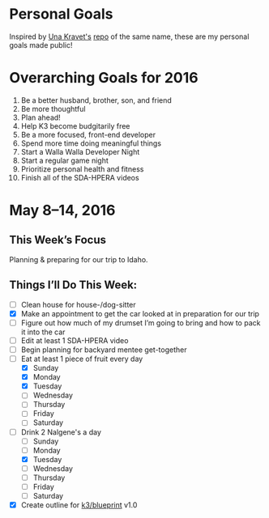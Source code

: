 # Personal Goals

Inspired by [Una Kravet's](https://github.com/una) [repo](https://github.com/una/personal-goals) of the same name, these are my personal goals made public!

# Overarching Goals for 2016

1. Be a better husband, brother, son, and friend
1. Be more thoughtful
1. Plan ahead!
1. Help K3 become budgitarily free
1. Be a more focused, front-end developer
1. Spend more time doing meaningful things
1. Start a Walla Walla Developer Night
1. Start a regular game night
2. Prioritize personal health and fitness
3. Finish all of the SDA-HPERA videos

# May 8–14, 2016

## This Week’s Focus

Planning & preparing for our trip to Idaho.

## Things I’ll Do This Week:

- [ ] Clean house for house-/dog-sitter
- [x] Make an appointment to get the car looked at in preparation for our trip
- [ ] Figure out how much of my drumset I’m going to bring and how to pack it into the car
- [ ] Edit at least 1 SDA-HPERA video
- [ ] Begin planning for backyard mentee get-together
- [ ] Eat at least 1 piece of fruit every day
  - [x] Sunday
  - [x] Monday
  - [x] Tuesday
  - [ ] Wednesday
  - [ ] Thursday
  - [ ] Friday
  - [ ] Saturday
- [ ] Drink 2 Nalgene's a day
  - [ ] Sunday
  - [ ] Monday
  - [x] Tuesday
  - [ ] Wednesday
  - [ ] Thursday
  - [ ] Friday
  - [ ] Saturday
- [x] Create outline for [k3/blueprint](https://hub.k3integrations.com/k3/blueprint) v1.0
